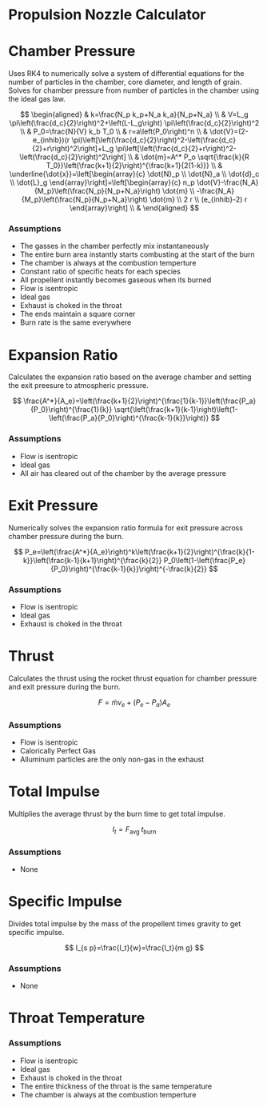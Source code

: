 # **Propulsion Nozzle Calculator**

# Chamber Pressure

Uses RK4 to numerically solve a system of differential equations for the number of particles in the chamber, core diameter, and length of grain. Solves for chamber pressure from number of particles in the chamber using the ideal gas law.

$$
\begin{aligned}
& k=\frac{N_p k_p+N_a k_a}{N_p+N_a} \\
& V=L_g \pi\left(\frac{d_c}{2}\right)^2+\left(L-L_g\right) \pi\left(\frac{d_c}{2}\right)^2 \\
& P_0=\frac{N}{V} k_b T_0 \\
& r=a\left(P_0\right)^n \\
& \dot{V}=(2-e_{inhib})(r \pi)\left[\left(\frac{d_c}{2}\right)^2-\left(\frac{d_c}{2}+r\right)^2\right]+L_g \pi\left[\left(\frac{d_c}{2}+r\right)^2-\left(\frac{d_c}{2}\right)^2\right] \\
& \dot{m}=A^* P_o \sqrt{\frac{k}{R T_0}}\left(\frac{k+1}{2}\right)^{\frac{k+1}{2(1-k)}} \\
& \underline{\dot{x}}=\left[\begin{array}{c}
\dot{N}_p \\
\dot{N}_a \\
\dot{d}_c \\
\dot{L}_g
\end{array}\right]=\left[\begin{array}{c}
n_p \dot{V}-\frac{N_A}{M_p}\left(\frac{N_p}{N_p+N_a}\right) \dot{m} \\
-\frac{N_A}{M_p}\left(\frac{N_p}{N_p+N_a}\right) \dot{m} \\
2 r \\
(e_{inhib}-2) r
\end{array}\right] \\
&
\end{aligned}
$$

### Assumptions <br />
 - The gasses in the chamber perfectly mix instantaneously <br />
 - The entire burn area instantly starts combusting at the start of the burn <br />
 - The chamber is always at the combustion temperture <br />
 - Constant ratio of specific heats for each species <br />
 - All propellent instantly becomes gaseous when its burned <br />
 - Flow is isentropic <br />
 - Ideal gas <br />
 - Exhaust is choked in the throat <br />
 - The ends maintain a square corner <br />
 - Burn rate is the same everywhere <br />
	

# Expansion Ratio

Calculates the expansion ratio based on the average chamber and setting the exit preesure to atmospheric pressure.

$$
\frac{A^*}{A_e}=\left(\frac{k+1}{2}\right)^{\frac{1}{k-1}}\left(\frac{P_a}{P_0}\right)^{\frac{1}{k}} \sqrt{\left(\frac{k+1}{k-1}\right)\left(1-\left(\frac{P_a}{P_0}\right)^{\frac{k-1}{k}}\right)}
$$

### Assumptions <br />
 - Flow is isentropic <br />
 - Ideal gas <br />
 - All air has cleared out of the chamber by the average pressure <br />


# Exit Pressure

Numerically solves the expansion ratio formula for exit pressure across chamber pressure during the burn.

$$
P_e=\left(\frac{A^*}{A_e}\right)^k\left(\frac{k+1}{2}\right)^{\frac{k}{1-k}}\left(\frac{k-1}{k+1}\right)^{\frac{k}{2}} P_0\left(1-\left(\frac{P_e}{P_0}\right)^{\frac{k-1}{k}}\right)^{-\frac{k}{2}}
$$

### Assumptions <br />
 - Flow is isentropic <br />
 - Ideal gas <br />
 - Exhaust is choked in the throat <br />


# Thrust

Calculates the thrust using the rocket thrust equation for chamber pressure and exit pressure during the burn.

$$
F=\dot{m} v_e+\left(P_e-P_a\right) A_e
$$

### Assumptions <br />
 - Flow is isentropic <br />
 - Calorically Perfect Gas <br />
 - Alluminum particles are the only non-gas in the exhaust <br />


# Total Impulse

Multiplies the average thrust by the burn time to get total impulse.

$$
I_t=F_{\text {avg }} t_{\text {burn }}
$$

### Assumptions <br />
 - None <br />


# Specific Impulse

Divides total impulse by the mass of the propellent times gravity to get specific impulse.

$$
I_{s p}=\frac{I_t}{w}=\frac{I_t}{m g}
$$

### Assumptions <br />
 - None <br />
	

# Throat Temperature

### Assumptions <br />
 - Flow is isentropic <br />
 - Ideal gas <br />
 - Exhaust is choked in the throat <br />
 - The entire thickness of the throat is the same temperature <br />
 - The chamber is always at the combustion temperture <br />
	
